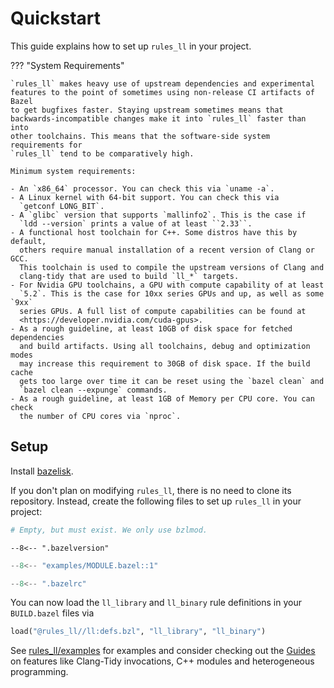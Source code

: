 # Quickstart

This guide explains how to set up `rules_ll` in your project.

??? "System Requirements"

    `rules_ll` makes heavy use of upstream dependencies and experimental
    features to the point of sometimes using non-release CI artifacts of Bazel
    to get bugfixes faster. Staying upstream sometimes means that
    backwards-incompatible changes make it into `rules_ll` faster than into
    other toolchains. This means that the software-side system requirements for
    `rules_ll` tend to be comparatively high.

    Minimum system requirements:

    - An `x86_64` processor. You can check this via `uname -a`.
    - A Linux kernel with 64-bit support. You can check this via
      `getconf LONG_BIT`.
    - A `glibc` version that supports `mallinfo2`. This is the case if
      `ldd --version` prints a value of at least ``2.33``.
    - A functional host toolchain for C++. Some distros have this by default,
      others require manual installation of a recent version of Clang or GCC.
      This toolchain is used to compile the upstream versions of Clang and
      clang-tidy that are used to build `ll_*` targets.
    - For Nvidia GPU toolchains, a GPU with compute capability of at least
      `5.2`. This is the case for 10xx series GPUs and up, as well as some `9xx`
      series GPUs. A full list of compute capabilities can be found at
      <https://developer.nvidia.com/cuda-gpus>.
    - As a rough guideline, at least 10GB of disk space for fetched dependencies
      and build artifacts. Using all toolchains, debug and optimization modes
      may increase this requirement to 30GB of disk space. If the build cache
      gets too large over time it can be reset using the `bazel clean` and
      `bazel clean --expunge` commands.
    - As a rough guideline, at least 1GB of Memory per CPU core. You can check
      the number of CPU cores via `nproc`.

## Setup

Install [bazelisk](https://bazel.build/install/bazelisk).

If you don't plan on modifying `rules_ll`, there is no need to clone its
repository. Instead, create the following files to set up `rules_ll` in your
project:

```python title="WORKSPACE.bazel"
# Empty, but must exist. We only use bzlmod.
```

```title=".bazelversion"
--8<-- ".bazelversion"
```

```python title="MODULE.bazel"
--8<-- "examples/MODULE.bazel::1"
```

```python title=".bazelrc"
--8<-- ".bazelrc"
```

You can now load the `ll_library` and `ll_binary` rule definitions in your
`BUILD.bazel` files via

```python
load("@rules_ll//ll:defs.bzl", "ll_library", "ll_binary")
```

See [rules_ll/examples](https://github.com/eomii/rules_ll/tree/main/examples)
for examples and consider checking out the [Guides](https://ll.eomii.org/guides)
on features like Clang-Tidy invocations, C++ modules and heterogeneous
programming.
